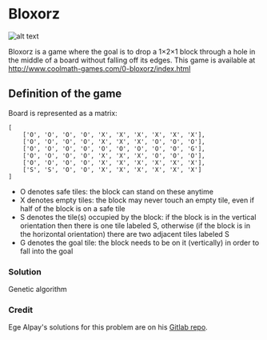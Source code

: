 # Bloxorz #

![alt text](http://jpg.hoodamath.com/large/bloxorz_300x225.jpg)

Bloxorz is a game where the goal is to drop a 1×2×1 block through a hole in the middle of a board without falling off its edges. This game is available at
http://www.coolmath-games.com/0-bloxorz/index.html

## Definition of the game ##

Board is represented as a matrix:
```
[
    ['O', 'O', 'O', 'O', 'X', 'X', 'X', 'X', 'X', 'X'],
    ['O', 'O', 'O', 'O', 'X', 'X', 'X', 'O', 'O', 'O'],
    ['O', 'O', 'O', 'O', 'O', 'O', 'O', 'O', 'O', 'G'],
    ['O', 'O', 'O', 'O', 'X', 'X', 'X', 'O', 'O', 'O'],
    ['O', 'O', 'O', 'O', 'X', 'X', 'X', 'X', 'X', 'X'],
    ['S', 'S', 'O', 'O', 'X', 'X', 'X', 'X', 'X', 'X']
]
```

* O denotes safe tiles: the block can stand on these anytime
* X denotes empty tiles: the block may never touch an empty tile, even if half of the block is on a safe tile
* S denotes the tile(s) occupied by the block: if the block is in the vertical orientation then there is one tile labeled S, otherwise (if the block is in the horizontal orientation) there are two adjacent tiles labeled S
* G denotes the goal tile: the block needs to be on it (vertically) in order to fall into the goal

### Solution ###
Genetic algorithm

### Credit ###
Ege Alpay's solutions for this problem are on his [Gitlab repo](https://gitlab.com/egealpay/bloxorz-solver).
